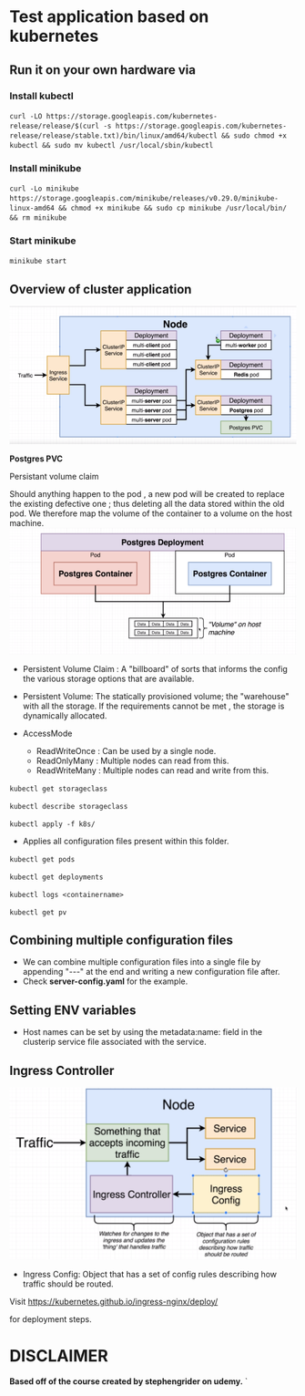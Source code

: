 # Test application based on kubernetes

## Run it on your own hardware via
### Install kubectl
`curl -LO https://storage.googleapis.com/kubernetes-release/release/$(curl -s https://storage.googleapis.com/kubernetes-release/release/stable.txt)/bin/linux/amd64/kubectl && sudo chmod +x kubectl && sudo mv kubectl /usr/local/sbin/kubectl`

### Install minikube
`curl -Lo minikube https://storage.googleapis.com/minikube/releases/v0.29.0/minikube-linux-amd64 && chmod +x minikube && sudo cp minikube /usr/local/bin/ && rm minikube`

### Start minikube
`minikube start`

## Overview of cluster application

![Workflow Diagram](https://github.com/MuzammilM/Docker-Kubernetes-Overview/blob/master/Kubernetes/k8s/Workflow.PNG)


**Postgres PVC**

Persistant volume claim

Should anything happen to the pod , a new pod will be created to replace the existing defective one ; thus deleting all the data stored within the old pod. We therefore map the volume of the container to a volume on the host machine.
![PVC diagram](https://github.com/MuzammilM/Docker-Kubernetes-Overview/blob/master/Kubernetes/k8s/PostgresPVC.PNG)

* Persistent Volume Claim : A "billboard" of sorts that informs the config the various storage options that are available.
* Persistent Volume: The statically provisioned volume; the "warehouse" with all the storage. If the requirements cannot be met , the storage is dynamically allocated.

* AccessMode
	* ReadWriteOnce : Can be used by a single node.
	* ReadOnlyMany : Multiple nodes can read from this.
	* ReadWriteMany : Multiple nodes can read and write from this.

`kubectl get storageclass`

`kubectl describe storageclass`

`kubectl apply -f k8s/`

* Applies all configuration files present within this folder.

`kubectl get pods`

`kubectl get deployments`

`kubectl logs <containername>`

`kubectl get pv`

## Combining multiple configuration files
* We can combine multiple configuration files into a single file by appending "---" at the end and writing a new configuration file after.
* Check **server-config.yaml** for the example.

## Setting ENV variables
* Host names can be set by using the metadata:name: field in the clusterip service file associated with the service.

## Ingress Controller

![PVC diagram](https://github.com/MuzammilM/Docker-Kubernetes-Overview/blob/master/Kubernetes/k8s/IngressNginx.PNG)

* Ingress Config: Object that has a set of config rules describing how traffic should be routed.

Visit 
https://kubernetes.github.io/ingress-nginx/deploy/

for deployment steps.
# DISCLAIMER
**Based off of the course created by stephengrider on udemy.**
`